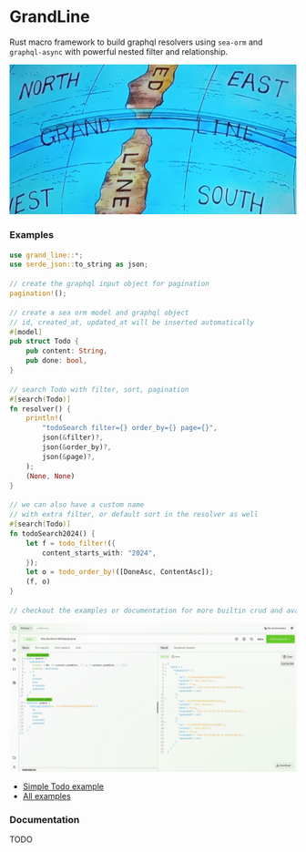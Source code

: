 # GrandLine

Rust macro framework to build graphql resolvers using `sea-orm` and `graphql-async` with powerful nested filter and relationship.

<p align="center">
  <img src="https://github.com/nongdan-dev/grand-line/blob/master/doc/banner.jpg?raw=true" alt="GrandLine banner"/>
</p>

### Examples

```rs
use grand_line::*;
use serde_json::to_string as json;

// create the graphql input object for pagination
pagination!();

// create a sea orm model and graphql object
// id, created_at, updated_at will be inserted automatically
#[model]
pub struct Todo {
    pub content: String,
    pub done: bool,
}

// search Todo with filter, sort, pagination
#[search(Todo)]
fn resolver() {
    println!(
        "todoSearch filter={} order_by={} page={}",
        json(&filter)?,
        json(&order_by)?,
        json(&page)?,
    );
    (None, None)
}

// we can also have a custom name
// with extra filter, or default sort in the resolver as well
#[search(Todo)]
fn todoSearch2024() {
    let f = todo_filter!({
        content_starts_with: "2024",
    });
    let o = todo_order_by!([DoneAsc, ContentAsc]);
    (f, o)
}

// checkout the examples or documentation for more builtin crud and available api!
```

<p align="center">
  <img src="https://github.com/nongdan-dev/grand-line/blob/master/doc/altair.jpg?raw=true" alt="Altair screenshot"/>
</p>

- [Simple Todo example](https://github.com/nongdan-dev/grand-line-examples/blob/master/simple-todo/src/main.rs)
- [All examples](https://github.com/nongdan-dev/grand-line-examples)

### Documentation

TODO

